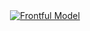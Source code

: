 <div align="center">
  <a href="https://github.com/frontful/frontful-model">
    <img heigth="75" src="http://www.frontful.com/assets/packages/model.png" alt="Frontful Model" />
  </a>
</div>
